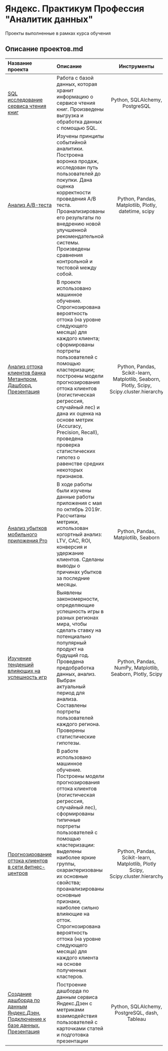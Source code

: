 # Яндекс. Практикум Профессия "Аналитик данных"
Проекты выполненные в рамках курса обучения
## Описание проектов.md
 
| Название проекта        | Описание                                                         | Инструменты                 |
| :--------------------   | :--------------------                                            |:---------------------------:|
| [SQL исследование сервиса чтения книг](https://github.com/Lellya/Projects/tree/main/SQL%20%D0%B8%D1%81%D1%81%D0%BB%D0%B5%D0%B4%D0%BE%D0%B2%D0%B0%D0%BD%D0%B8%D0%B5%20%D1%81%D0%B5%D1%80%D0%B2%D0%B8%D1%81%D0%B0%20%D1%87%D1%82%D0%B5%D0%BD%D0%B8%D1%8F%20%D0%BA%D0%BD%D0%B8%D0%B3) | Работа с базой данных, которая хранит информацию о сервисе чтения книг. Произведены выгрузка и обработка данных с помощью SQL.|Python, SQLAlchemy, PostgreSQL |
|[Анализ A/B-теста](https://github.com/Lellya/Projects/tree/main/%D0%90%D0%BD%D0%B0%D0%BB%D0%B8%D0%B7%20AB%20%D1%82%D0%B5%D1%81%D1%82%D0%B0)|Изучены принципы событийной аналитики. Построена воронка продаж, исследован путь пользователей до покупки. Дана оценка корректности проведения A/B теста. Проанализированы его результаты по внедрению новой улучшенной рекомендательной системы. Произведены сравнения контрольной и тестовой между собой.|Python, Pandas, Matplotlib, Plotly, datetime, scipy |
|[Анализ оттока клиентов банка Метанпром](https://github.com/Lellya/Projects/blob/main/%D0%90%D0%BD%D0%B0%D0%BB%D0%B8%D0%B7%20%D0%BE%D1%82%D1%82%D0%BE%D0%BA%D0%B0%20%D0%BA%D0%BB%D0%B8%D0%B5%D0%BD%D1%82%D0%BE%D0%B2%20%D0%B1%D0%B0%D0%BD%D0%BA%D0%B0%20%D0%9C%D0%B5%D1%82%D0%B0%D0%BD%D0%BF%D1%80%D0%BE%D0%BC.ipynb), [Дашборд](https://public.tableau.com/shared/JX4RXCCJY?:display_count=n&:origin=viz_share_link), [Презентация](https://disk.yandex.ru/i/B98DKLckwMgAJw) | В проекте использовано машинное обучение. Спрогнозирована вероятность оттока (на уровне следующего месяца) для каждого клиента; сформированы портреты пользователей с помощью кластеризации; построены модели прогнозирования оттока клиентов (логистическая регрессия, случайный лес) и дана их оценка на основе метрик (Accuracy, Precision, Recall), проведена проверка статистических гипотез о равенстве средних некоторых признаков. |Python, Pandas, Scikit-learn, Matplotlib, Seaborn, Plotly, Scipy, Scipy.cluster.hierarchy |
|[Анализ убытков мобильного приложения Pro](https://github.com/Lellya/Projects/blob/main/%D0%90%D0%BD%D0%B0%D0%BB%D0%B8%D0%B7%20%D1%83%D0%B1%D1%8B%D1%82%D0%BA%D0%BE%D0%B2%20%D0%BC%D0%BE%D0%B1%D0%B8%D0%BB%D1%8C%D0%BD%D0%BE%D0%B3%D0%BE%20%D0%BF%D1%80%D0%B8%D0%BB%D0%BE%D0%B6%D0%B5%D0%BD%D0%B8%D1%8F%20Pro.ipynb)   | В ходе работы были изучены данные работы приложения с мая по октябрь 2019г.  Рассчитаны метрики, использован когортный анализ: LTV, CAC, ROI, конверсия и удержание клиентов. Сделаны выводы о причинах убытков за последние месяцы. |Python, Pandas, Matplotlib, Seaborn |
|[Изучение тенденций влияющих на успешность игр](https://github.com/Lellya/Projects/blob/main/%D0%98%D0%B7%D1%83%D1%87%D0%B5%D0%BD%D0%B8%D0%B5%20%D1%82%D0%B5%D0%BD%D0%B4%D0%B5%D0%BD%D1%86%D0%B8%D0%B9%20%D0%B2%D0%BB%D0%B8%D1%8F%D1%8E%D1%89%D0%B8%D1%85%20%D0%BD%D0%B0%20%D1%83%D1%81%D0%BF%D0%B5%D1%88%D0%BD%D0%BE%D1%81%D1%82%D1%8C%20%D0%B8%D0%B3%D1%80.ipynb)  | Выявлены закономерности, определяющие успешность игры в разных регионах мира, чтобы сделать ставку на потенциально популярный продукт на будущий год. Проведена предобработка данных, анализ. Выбран актуальный период для анализа. Составлены портреты пользователей каждого региона. Проверены статистические гипотезы. |Python, Pandas, NumPy, Matplotlib, Seaborn, Plotly, Scipy |
|[Прогнозирование оттока клиентов в сети фитнес-центров](https://github.com/Lellya/Projects/blob/main/%D0%9F%D1%80%D0%BE%D0%B3%D0%BD%D0%BE%D0%B7%D0%B8%D1%80%D0%BE%D0%B2%D0%B0%D0%BD%D0%B8%D0%B5%20%D0%BE%D1%82%D1%82%D0%BE%D0%BA%D0%B0%20%D0%BA%D0%BB%D0%B8%D0%B5%D0%BD%D1%82%D0%BE%D0%B2%20%D0%B2%20%D1%81%D0%B5%D1%82%D0%B8%20%D1%84%D0%B8%D1%82%D0%BD%D0%B5%D1%81-%D1%86%D0%B5%D0%BD%D1%82%D1%80%D0%BE%D0%B2.ipynb)  | В работе использовано машинное обучение. Построены модели прогнозирования оттока клиентов (логистическая регрессия, случайный лес), сформированы типичные портреты пользователей с помощью кластеризации: выделены наиболее яркие группы, охарактеризованы их основные свойства; проанализированы основные признаки, наиболее сильно влияющие на отток. Спрогнозирована вероятность оттока (на уровне следующего месяца) для каждого клиента на основе полученных кластеров. |Python, Pandas, Scikit-learn, Matplotlib, Plotly Scipy, Scipy.cluster.hierarchy |
|[Создание дашборда по данным Яндекс.Дзен](https://public.tableau.com/app/profile/.44884319/viz/_16522856929440/_?publish=yes), [Подключение к базе данных](https://github.com/Lellya/Projects/blob/main/%D0%9F%D0%BE%D0%B4%D0%BA%D0%BB%D1%8E%D1%87%D0%B5%D0%BD%D0%B8%D0%B5%20%D0%BA%20%D0%B1%D0%B0%D0%B7%D0%B5%20%D0%B4%D0%B0%D0%BD%D0%BD%D1%8B%D1%85%20%D0%AF%D0%BD%D0%B4%D0%B5%D0%BA%D1%81.%D0%94%D0%B7%D0%B5%D0%BD.ipynb), [Презентация](https://disk.yandex.ru/d/u6WcUuKeO64hOw)  | Построение дашборда по данным сервиса Яндекс.Дзен с метриками взаимодействия пользователей с карточками статей и подготовка презентации |Python, SQLAlchemy, PostgreSQL, dash, Tableau |
